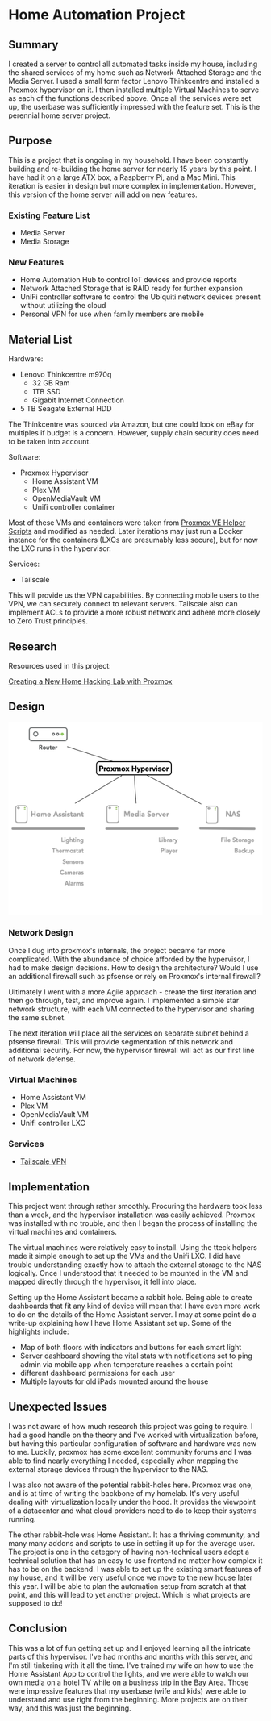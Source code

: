 # Home Automation Project

## Summary
  
   I created a server to control all automated tasks inside my house, including the shared services of my home such as Network-Attached Storage and the Media Server. I used a small form factor Lenovo Thinkcentre and installed a Proxmox hypervisor on it. I then installed multiple Virtual Machines to serve as each of the functions described above. Once all the services were set up, the userbase was sufficiently impressed with the feature set. This is the perennial home server project. 

## Purpose

  This is a project that is ongoing in my household. I have been constantly building and re-building the home server for nearly 15 years by this point. I have had it on a large ATX box, a Raspberry Pi, and a Mac Mini. This iteration is easier in design but more complex in implementation. However, this version of the home server will add on new features.

   ### Existing Feature List
   - Media Server
   - Media Storage

   ### New Features
   - Home Automation Hub to control IoT devices and provide reports 
   - Network Attached Storage that is RAID ready for further expansion
   - UniFi controller software to control the Ubiquiti network devices present without utilizing the cloud
   - Personal VPN for use when family members are mobile

## Material List

Hardware: 
  - Lenovo Thinkcentre m970q
    - 32 GB Ram
    - 1TB SSD
    - Gigabit Internet Connection
  - 5 TB Seagate External HDD

The Thinkcentre was sourced via Amazon, but one could look on eBay for multiples if budget is a concern. However, supply chain security does need to be taken into account.

Software:
  - Proxmox Hypervisor
    - Home Assistant VM
    - Plex VM
    - OpenMediaVault VM
    - Unifi controller container

Most of these VMs and containers were taken from [Proxmox VE Helper Scripts](https://github.com/tteck/Proxmox) and modified as needed. Later iterations may just run a Docker instance for the containers (LXCs are presumably less secure), but for now the LXC runs in the hypervisor.

Services:
  - Tailscale

This will provide us the VPN capabilities. By connecting mobile users to the VPN, we can securely connect to relevant servers. Tailscale also can implement ACLs to provide a more robust network and adhere more closely to Zero Trust principles. 
  
##  Research

Resources used in this project:

[Creating a New Home Hacking Lab with Proxmox ](https://mattglass-it.com/proxmox_home_lab/)

## Design 

![](images/Automation_Layout.png)

### Network Design

Once I dug into proxmox's internals, the project became far more complicated. With the abundance of choice afforded by the hypervisor, I had to make design decisions. How to design the architecture? Would I use an additional firewall such as pfsense or rely on Proxmox's internal firewall?

Ultimately I went with a more Agile approach - create the first iteration and then go through, test, and improve again. I implemented a simple star network structure, with each VM connected to the hypervisor and sharing the same subnet. 

The next iteration will place all the services on separate subnet behind a pfsense firewall. This will provide segmentation of this network and additional security. For now, the hypervisor firewall will act as our first line of network defense. 

### Virtual Machines

- Home Assistant VM
- Plex VM
- OpenMediaVault VM
- Unifi controller LXC
    
### Services

- [Tailscale VPN](https://tailscale.com/)

## Implementation

This project went through rather smoothly. Procuring the hardware took less than a week, and the hypervisor installation was easily achieved. Proxmox was installed with no trouble, and then I began the process of installing the virtual machines and containers.

The virtual machines were relatively easy to install. Using the tteck helpers made it simple enough to set up the VMs and the Unifi LXC. I did have trouble understanding exactly how to attach the external storage to the NAS logically. Once I understood that it needed to be mounted in the VM and mapped directly through the hypervisor, it fell into place.

Setting up the Home Assistant became a rabbit hole. Being able to create dashboards that fit any kind of device will mean that I have even more work to do on the details of the Home Assistant server. I may at some point do a write-up explaining how I have Home Assistant set up. Some of the highlights include:

- Map of both floors with indicators and buttons for each smart light
- Server dashboard showing the vital stats with notifications set to ping admin via mobile app when temperature reaches a certain point
- different dashboard permissions for each user
- Multiple layouts for old iPads mounted around the house

## Unexpected Issues

I was not aware of how much research this project was going to require. I had a good handle on the theory and I've worked with virtualization before, but having this particular configuration of software and hardware was new to me. Luckily, proxmox has some excellent community forums and I was able to find nearly everything I needed, especially when mapping the external storage devices through the hypervisor to the NAS. 

I was also not aware of the potential rabbit-holes here. Proxmox was one, and is at time of writing the backbone of my homelab. It's very useful dealing with virtualization locally under the hood. It provides the viewpoint of a datacenter and what cloud providers need to do to keep their systems running.

The other rabbit-hole was Home Assistant. It has a thriving community, and many many addons and scripts to use in setting it up for the average user. The project is one in the category of having non-technical users adopt a technical solution that has an easy to use frontend no matter how complex it has to be on the backend. I was able to set up the existing smart features of my house, and it will be very useful once we move to the new house later this year. I will be able to plan the automation setup from scratch at that point, and this will lead to yet another project. Which is what projects are supposed to do! 

## Conclusion

This was a lot of fun getting set up and I enjoyed learning all the intricate parts of this hypervisor. I've had months and months with this server, and I'm still tinkering with it all the time. I've trained my wife on how to use the Home Assistant App to control the lights, and we were able to watch our own media on a hotel TV while on a business trip in the Bay Area. Those were impressive features that my userbase (wife and kids) were able to understand and use right from the beginning. More projects are on their way, and this was just the beginning.

